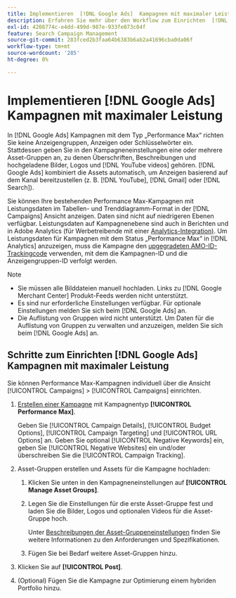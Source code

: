 ```yaml
---
title: Implementieren  [!DNL Google Ads]  Kampagnen mit maximaler Leistung
description: Erfahren Sie mehr über den Workflow zum Einrichten  [!DNL Google Ads]  Kampagnen mit maximaler Leistung.
exl-id: 4208774c-e4dd-499d-987e-933fe073c04f
feature: Search Campaign Management
source-git-commit: 283fced2b3faa64b6383b6ab2a41696cba0da06f
workflow-type: tm+mt
source-wordcount: '285'
ht-degree: 0%

---
```


# Implementieren [!DNL Google Ads] Kampagnen mit maximaler Leistung

In [!DNL Google Ads] Kampagnen mit dem Typ „Performance Max“ richten Sie keine Anzeigengruppen, Anzeigen oder Schlüsselwörter ein. Stattdessen geben Sie in den Kampagneneinstellungen eine oder mehrere Asset-Gruppen an, zu denen Überschriften, Beschreibungen und hochgeladene Bilder, Logos und [!DNL YouTube videos] gehören. [!DNL Google Ads] kombiniert die Assets automatisch, um Anzeigen basierend auf dem Kanal bereitzustellen (z. B. [!DNL YouTube], [!DNL Gmail] oder [!DNL Search]).

Sie können Ihre bestehenden Performance Max-Kampagnen mit Leistungsdaten im Tabellen- und Trenddiagramm-Format in der [!DNL Campaigns] Ansicht anzeigen. Daten sind nicht auf niedrigeren Ebenen verfügbar. Leistungsdaten auf Kampagnenebene sind auch in Berichten und in Adobe Analytics (für Werbetreibende mit einer [Analytics-Integration) &#x200B;](/help/integrations/analytics/overview.md). Um Leistungsdaten für Kampagnen mit dem Status „Performance Max“ in [!DNL Analytics] anzuzeigen, muss die Kampagne den [upgegradeten AMO-ID-Trackingcode](/help/integrations/analytics/ids.md#amo-id-formats) verwenden, mit dem die Kampagnen-ID und die Anzeigengruppen-ID verfolgt werden.

>[!NOTE]
>
>* Sie müssen alle Bilddateien manuell hochladen. Links zu [!DNL Google Merchant Center] Produkt-Feeds werden nicht unterstützt.
>* Es sind nur erforderliche Einstellungen verfügbar. Für optionale Einstellungen melden Sie sich beim [!DNL Google Ads] an.
>* Die Auflistung von Gruppen wird nicht unterstützt. Um Daten für die Auflistung von Gruppen zu verwalten und anzuzeigen, melden Sie sich beim [!DNL Google Ads] an.

## Schritte zum Einrichten [!DNL Google Ads] Kampagnen mit maximaler Leistung

Sie können Performance Max-Kampagnen individuell über die Ansicht [!UICONTROL Campaigns] > [!UICONTROL Campaigns] einrichten.

1. [Erstellen einer Kampagne](/help/search-social-commerce/campaign-management/campaigns/campaign-manage.md) mit Kampagnentyp **[!UICONTROL Performance Max]**.

   Geben Sie [!UICONTROL Campaign Details], [!UICONTROL Budget Options], [!UICONTROL Campaign Targeting] und [!UICONTROL URL Options] an. Geben Sie optional [!UICONTROL Negative Keywords] ein, geben Sie [!UICONTROL Negative Websites] ein und/oder überschreiben Sie die [!UICONTROL Campaign Tracking].

1. Asset-Gruppen erstellen und Assets für die Kampagne hochladen:

   1. Klicken Sie unten in den Kampagneneinstellungen auf **[!UICONTROL Manage Asset Groups]**.

   1. Legen Sie die Einstellungen für die erste Asset-Gruppe fest und laden Sie die Bilder, Logos und optionalen Videos für die Asset-Gruppe hoch.

      Unter [Beschreibungen der Asset-Gruppeneinstellungen](/help/search-social-commerce/campaign-management/campaigns/campaign-settings-google.md) finden Sie weitere Informationen zu den Anforderungen und Spezifikationen.

   1. Fügen Sie bei Bedarf weitere Asset-Gruppen hinzu.

1. Klicken Sie auf **[!UICONTROL Post]**.

1. (Optional) Fügen Sie die Kampagne zur Optimierung einem hybriden Portfolio hinzu.
